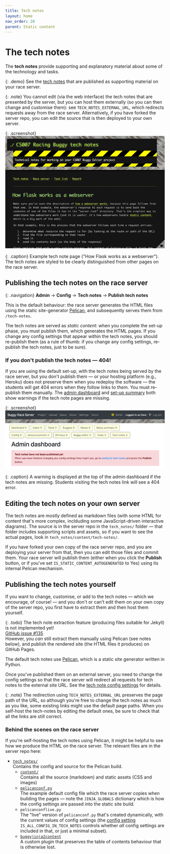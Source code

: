 ```yaml
---
title: Tech notes
layout: home
nav_order: 20
parent: Static content
---
```



# The tech notes

The **tech notes** provide supporting and explanatory material about some of
the technology and tasks.

{: .demo}
See the [tech notes]({{site.content.demo_url}}/tech-notes) that are published
as supporting material on your race server.


{: .note}
You cannot edit (via the web interface) the tech notes that are presented by the
server, but you can host them externally (so you can then change and customise
them): see `TECH_NOTES_EXTERNAL_URL`, which redirects requests away from the
race server. Alternatively, if you have forked the server repo, you can edit
the source that is then deployed to your own server.

 
{: .screenshot}
![Screenshot of example tech note page](/docs/img/screenshots/tech-notes-example.png)

{: .caption}
Example tech note page ("How Flask works as a webserver"). The tech notes are
styled to be clearly distinguished from other pages on the race server.
 
## Publishing the tech notes on the race server

{: .navigation}
**Admin** → **Config** → **Tech notes** → **Publish tech notes**

This is the default behaviour: the race server generates the HTML files using
the static site-generator [Pelican](https://getpelican.com), and subsequently
serves them from `/tech-notes`.

The tech notes are served as _static content_: when you complete the set-up
phase, you must publish them, which generates the HTML pages. If you change any
config settings that appear within the tech notes, you should re-publish them
(as a rule of thumb: if you change any config settings, re-publish the tech
notes, just to be sure).

### If you don't publish the tech notes — 404!

If you are using the default set-up, with the tech notes being served by the
race server, but you don't publish them — or your hosting platform (e.g.,
Heroku) does not preserve them when you redeploy the software — the students
will get 404 errors when they follow links to them. You must re-publish them
manually. The [admin dashboard](../running/dashboard) and [set-up
summary](../running/setup-summary) both show warnings if the tech note pages
are missing.

{: .screenshot}
![Screenshot of admin dashboard showing tech note warning](/docs/img/screenshots/tech-notes-warning.png)

{: .caption}
A warning is displayed at the top of the admin dashboard if the tech notes are
missing. Students visiting the tech notes link will see a 404 error.


## Editing the tech notes on your own server

The tech notes are mostly defined as markdown files (with some HTML for content
that's more complex, inclduding some JavaScript-driven interactive diagrams).
The source is in the server repo in the `tech_notes/` folder — that folder
includes supporting scripts and assets, so if you want to see the actual pages,
look in `tech_notes/content/tech-notes/`. 

If you have forked your own copy of the race server repo, and you are deploying
your server from that, then you can edit those files and commit them. Your race
server will publish them (either when you click the **Publish** button, or if
you've set `IS_STATIC_CONTENT_AUTOGENERATED` to Yes) using its internal Pelican
mechanism.

## Publishing the tech notes yourself

If you want to change, customise, or add to the tech notes — which we
encourage, of course! — and you don't or can't edit them on your own copy of
the server repo, you first have to extract them and then host them yourself.

{: .todo}
The tech note extraction feature (producing files suitable for Jekyll) is not
implemented yet!  
[GitHub issue #135](https://github.com/buggyrace/buggy-race-server/issues/135)  
However, you _can_ still extract them manually using Pelican (see notes below),
and publish the rendered site (the HTML files it produces) on GitHub Pages.

The default tech notes use [Pelican](https://getpelican.com), which is a static
site generator written in Python.

Once you've published them on an external server, you need to change the 
config settings so that the race server will redirect all requests for tech
notes to the external site URL. See the [tech note config settings](../customising/tech-notes)
for details.

{: .note}
The redirection using `TECH_NOTES_EXTERNAL_URL` preserves the page path of the
URL, so although you're free to change the tech notes as much as you like, some
existing links might use the default page paths. When you self-host the
tech-notes by editing the default ones, be sure to check that all the links are
still correct.

### Behind the scenes on the race server

If you're self-hosting the tech notes using Pelican, it might be helpful to see
how we produce the HTML on the race server. The relevant files are in the
server repo here:

* [`tech_notes/`](https://github.com/buggyrace/buggy-race-server/tree/main/tech_notes)  
  Contains the config and source for the Pelican build.
  * [`content/`](https://github.com/buggyrace/buggy-race-server/tree/main/tech_notes/content)  
    Contains all the source (markdown) and static assets (CSS and images)
  * [`pelicanconf.py`](https://github.com/buggyrace/buggy-race-server/blob/main/tech_notes/pelicanconf.py)  
    The example default config file which the race server copies when building
    the pages — note the `JINJA_GLOBALS` dictionary which is how the config
    settings are passed into the static site build.
  * `pelicanconflive.py`  
    The "live" version of `pelicanconf.py` that's created dynamically, with the
    current values of config settings (the [config setting](../customising/tech-notes)
    `IS_ALL_CONFIG_IN_TECH_NOTES` controls whether _all_ config settings are
    included in that, or just a minimal subset).
  * [`buggyjinja2content`](https://github.com/buggyrace/buggy-race-server/blob/main/tech_notes/plugins/buggyjinja2content/buggyjinja2content.py)  
    A custom plugin that preserves the table of contents behaviour that is
    otherwise lost.








